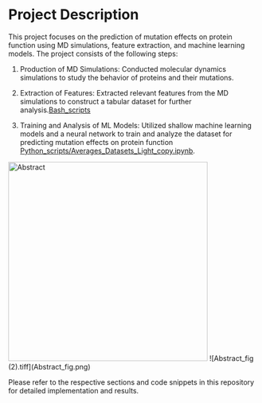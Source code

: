 # Project Description

This project focuses on the prediction of mutation effects on protein function using MD simulations, feature extraction, and machine learning models. The project consists of the following steps:

1. Production of MD Simulations: Conducted molecular dynamics simulations to study the behavior of proteins and their mutations. 

2. Extraction of Features: Extracted relevant features from the MD simulations to construct a tabular dataset for further analysis.[Bash_scripts](**/scripts)

3. Training and Analysis of ML Models: Utilized shallow machine learning models and a neural network to train and analyze the dataset for predicting mutation effects on protein function [Python_scripts/Averages_Datasets_Light_copy.ipynb](Python_scripts/Averages_Datasets_Light_copy.ipynb). 

<img src="Figure/Abstract_fig.png" alt="Abstract" width="400"/>
![Abstract_fig (2).tiff](Abstract_fig.png)

Please refer to the respective sections and code snippets in this repository for detailed implementation and results.

